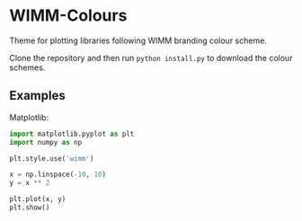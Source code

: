 # WIMM-Colours
Theme for plotting libraries following WIMM branding colour scheme.

Clone the repository and then run `python install.py` to download the colour schemes.

## Examples

Matplotlib:

```python
import matplotlib.pyplot as plt
import numpy as np

plt.style.use('wimm')

x = np.linspace(-10, 10)
y = x ** 2

plt.plot(x, y)
plt.show()
```
